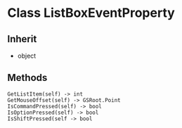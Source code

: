 # Class ListBoxEventProperty

## Inherit

* object

## Methods
```
GetListItem(self) -> int
GetMouseOffset(self) -> GSRoot.Point
IsCommandPressed(self) -> bool
IsOptionPressed(self) -> bool
IsShiftPressed(self -> bool
```